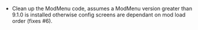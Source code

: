 - Clean up the ModMenu code, assumes a ModMenu version greater than 9.1.0 is installed otherwise
  config screens are dependant on mod load order (fixes #6).
